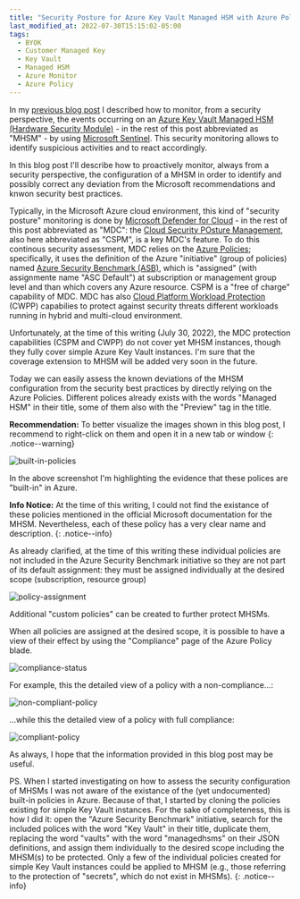 ```yaml
---
title: "Security Posture for Azure Key Vault Managed HSM with Azure Policies"
last_modified_at: 2022-07-30T15:15:02-05:00
tags:
  - BYOK
  - Customer Managed Key
  - Key Vault
  - Managed HSM
  - Azure Monitor
  - Azure Policy
---
```


In my [previous blog post](https://stefanpems.github.io/Security-monitoring-Managed-HSM-with-Sentinel/) I described how to monitor, from a security perspective, the events occurring on an [Azure Key Vault Managed HSM (Hardware Security Module)](https://docs.microsoft.com/en-us/azure/key-vault/managed-hsm/overview) - in the rest of this post abbreviated as "MHSM" - by using [Microsoft Sentinel](https://docs.microsoft.com/en-us/azure/sentinel/overview). This security monitoring allows to identify suspicious activities and to react accordingly.

In this blog post I'll describe how to proactively monitor, always from a security perspective, the configuration of a MHSM in order to identify and possibly correct any deviation from the Microsoft recommendations and knwon security best practices.

Typically, in the Microsoft Azure cloud environment, this kind of "security posture" monitoring is done by [Microsoft Defender for Cloud](https://docs.microsoft.com/en-us/azure/defender-for-cloud/defender-for-cloud-introduction) - in the rest of this post abbreviated as "MDC": the [Cloud Security POsture Management](https://docs.microsoft.com/en-us/azure/cloud-adoption-framework/organize/cloud-security-posture-management), also here abbreviated as "CSPM", is a key MDC's feature. To do this continous security assessment, MDC relies on the [Azure Policies](https://docs.microsoft.com/en-us/azure/governance/policy/overview); specifically, it uses the definition of the Azure "initiative" (group of policies) named [Azure Security Benchmark (ASB)](https://docs.microsoft.com/en-us/security/benchmark/azure/), which is "assigned" (with assignmente name "ASC Default") at subscription or  management group level and than which covers any Azure resource. CSPM is a "free of charge" capability of MDC. MDC has also [Cloud Platform Workload Protection](https://docs.microsoft.com/en-us/azure/defender-for-cloud/workload-protections-dashboard) (CWPP) capabilies to protect against security threats different workloads running in hybrid and multi-cloud environment.  

Unfortunately, at the time of this writing (July 30, 2022), the MDC protection capabilities (CSPM and CWPP) do not cover yet MHSM instances, though they fully cover simple Azure Key Vault instances. I'm sure that the coverage extension to MHSM will be added very soon in the future. 

Today we can easily assess the known deviations of the MHSM configuration from the security best practices by directly relying on the Azure Policies. Different polices already exists with the words "Managed HSM" in their title, some of them also with the "Preview" tag in the title. 

**Recommendation:** To better visualize the images shown in this blog post, I recommend to right-click on them and open it in a new tab or window
{: .notice--warning}

![built-in-policies](https://raw.githubusercontent.com/stefanpems/stefanpems.github.io/master/assets/2022-07-30-Security%20posture%20for%20Managed%20HSM/built-in-policies.png)

In the above screenshot I'm highlighting the evidence that these polices are "built-in" in Azure. 

**Info Notice:** At the time of this writing, I could not find the existance of these policies mentioned in the official Microsoft documentation for the MHSM. Nevertheless, each of these policy has a very clear name and description.
{: .notice--info}

As already clarified, at the time of this writing these individual policies are not included in the Azure Security Benchmark initiative so they are not part of its default assignment: they must be assigned individually at the desired scope (subscription, resource group)

![policy-assignment](https://raw.githubusercontent.com/stefanpems/stefanpems.github.io/master/assets/2022-07-30-Security%20posture%20for%20Managed%20HSM/policy-assignment.png)

Additional "custom policies" can be created to further protect MHSMs. 

When all policies are assigned at the desired scope, it is possible to have a view of their effect by using the "Compliance" page of the Azure Policy blade.

![compliance-status](https://raw.githubusercontent.com/stefanpems/stefanpems.github.io/master/assets/2022-07-30-Security%20posture%20for%20Managed%20HSM/compliance-status.png)

For example, this the detailed view of a policy with a non-compliance...:

![non-compliant-policy](https://raw.githubusercontent.com/stefanpems/stefanpems.github.io/master/assets/2022-07-30-Security%20posture%20for%20Managed%20HSM/non-compliant-policy.png)

...while this the detailed view of a policy with full compliance:

![compliant-policy](https://raw.githubusercontent.com/stefanpems/stefanpems.github.io/master/assets/2022-07-30-Security%20posture%20for%20Managed%20HSM/compliant-policy.png)

As always, I hope that the information provided in this blog post may be useful. 

PS. When I started investigating on how to assess the security configuration of MHSMs I was not aware of the existance of the (yet undocumented) built-in policies in Azure. Because of that, I started by cloning the  policies existing for simple Key Vault instances. For the sake of completeness, this is how I did it: open the "Azure Security Benchmark" initiative, search for the included polices with the word "Key Vault" in their title, duplicate them, replacing the word "vaults" with the word "managedhsms" on their JSON definitions, and assign them individually to the desired scope including the MHSM(s) to be protected. Only a few of the individual policies created for simple Key Vault instances could be applied to MHSM (e.g., those referring to the protection of "secrets", which do not exist in MHSMs). 
{: .notice--info}